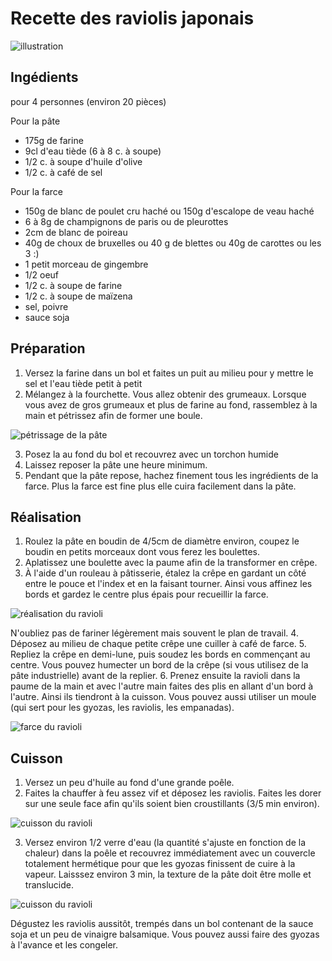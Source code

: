 # Recette des raviolis japonais

![illustration](https://github.com/akakeronos/recette-gourmandignes/raw/master/atelier-2018-01-12/images/gyoza.jpg)

## Ingédients
pour 4 personnes (environ 20 pièces)

Pour la pâte
* 175g de farine
* 9cl d'eau tiède (6 à 8 c. à soupe)
* 1/2 c. à soupe d'huile d'olive
* 1/2 c. à café de sel

Pour la farce
* 150g de blanc de poulet cru haché ou 150g d'escalope de veau haché
* 6 à 8g de champignons de paris ou de pleurottes
* 2cm de blanc de poireau
* 40g de choux de bruxelles ou 40 g de blettes ou 40g de carottes ou les 3 :)
* 1 petit morceau de gingembre
* 1/2 oeuf
* 1/2 c. à soupe de farine
* 1/2 c. à soupe de maïzena
* sel, poivre
* sauce soja

## Préparation
1. Versez la farine dans un bol et faites un puit au milieu pour y mettre le sel et l'eau tiède petit à petit
2. Mélangez à la fourchette. Vous allez obtenir des grumeaux. Lorsque vous avez de gros grumeaux et plus de farine au fond, rassemblez à la main et pétrissez afin de former une boule.

![pétrissage de la pâte](https://github.com/akakeronos/recette-gourmandignes/raw/master/atelier-2018-01-12/images/IMG_20180112_185541.jpg)

3. Posez la au fond du bol et recouvrez avec un torchon humide
4. Laissez reposer la pâte une heure minimum.
5. Pendant que la pâte repose, hachez finement tous les ingrédients de la farce. Plus la farce est fine plus elle cuira facilement dans la pâte.


## Réalisation
1. Roulez la pâte en boudin de 4/5cm de diamètre environ, coupez le boudin en petits morceaux dont vous ferez les boulettes.
2. Aplatissez une boulette avec la paume afin de la transformer en crêpe.
3. À l'aide d'un rouleau à pâtisserie, étalez la crêpe en gardant un côté entre le pouce et l'index et en la faisant tourner. Ainsi vous affinez les bords et gardez le centre plus épais pour recueillir la farce.

![réalisation du ravioli](https://github.com/akakeronos/recette-gourmandignes/raw/master/atelier-2018-01-12/images/IMG_20180112_195935.jpg)

N'oubliez pas de fariner légèrement mais souvent le plan de travail.
4. Déposez au milieu de chaque petite crêpe une cuiller à café de farce.
5. Repliez la crêpe en demi-lune, puis soudez les bords en commençant au centre. Vous pouvez humecter un bord de la crêpe (si vous utilisez de la pâte industrielle) avant de la replier.
6. Prenez ensuite la ravioli dans la paume de la main et avec l'autre main faites des plis en allant d'un bord à l'autre. Ainsi ils tiendront à la cuisson. Vous pouvez aussi utiliser un moule (qui sert pour les gyozas, les raviolis, les empanadas).

![farce du ravioli](https://github.com/akakeronos/recette-gourmandignes/raw/master/atelier-2018-01-12/images/IMG_20180112_201808.jpg)


## Cuisson
1. Versez un peu d'huile au fond d'une grande poêle.
2. Faites la chauffer à feu assez vif et déposez les raviolis. Faites les dorer sur une seule face afin qu'ils soient bien croustillants (3/5 min environ).

![cuisson du ravioli](https://github.com/akakeronos/recette-gourmandignes/raw/master/atelier-2018-01-12/images/IMG_20180112_203901.jpg)

3. Versez environ 1/2 verre d'eau (la quantité s'ajuste en fonction de la chaleur) dans la poêle et recouvrez immédiatement avec un couvercle totalement hermétique pour que les gyozas finissent de cuire à la vapeur. Laisssez environ 3 min, la texture de la pâte doit être molle et translucide.

![cuisson du ravioli](https://github.com/akakeronos/recette-gourmandignes/raw/master/atelier-2018-01-12/images/IMG_20180112_203904.jpg)

Dégustez les raviolis aussitôt, trempés dans un bol contenant de la sauce soja et un peu de vinaigre balsamique.
Vous pouvez aussi faire des gyozas à l'avance et les congeler.

